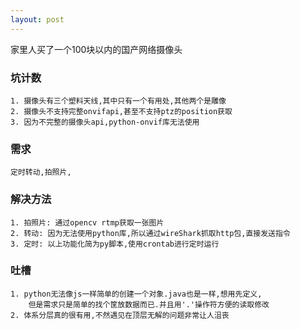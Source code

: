 ```yaml
---
layout: post
---
```

家里人买了一个100块以内的国产网络摄像头

### 坑计数
    1. 摄像头有三个塑料天线,其中只有一个有用处,其他两个是雕像
    2. 摄像头不支持完整onvifapi,甚至不支持ptz的position获取
    3. 因为不完整的摄像头api,python-onvif库无法使用

### 需求
    定时转动,拍照片,

### 解决方法
    1. 拍照片: 通过opencv rtmp获取一张图片
    2. 转动: 因为无法使用python库,所以通过wireShark抓取http包,直接发送指令
    3. 定时: 以上功能化简为py脚本,使用crontab进行定时运行

### 吐槽
    1. python无法像js一样简单的创建一个对象.java也是一样,想用先定义,
        但是需求只是简单的找个筐放数据而已.并且用'.'操作符方便的读取修改
    2. 体系分层真的很有用,不然遇见在顶层无解的问题非常让人沮丧